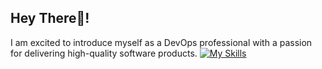 ## Hey There👋!
I am excited to introduce myself as a DevOps professional with a passion for delivering high-quality software products. 
[![My Skills](https://skillicons.dev/icons?i=aws,bash,ansible,docker,git,gitlab,jenkins,grafana,kubernetes,linux,md,mongodb,nginx,py,redis,selenium,vim&perline=7)](https://skillicons.dev)
